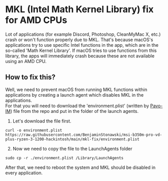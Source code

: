 # MKL (Intel Math Kernel Library) fix for AMD CPUs
Lot of applications (for example Discord, Photoshop, CleanMyMac X, etc.) crash or won't function properly due to MKL. That's because macOS's applications try to use specific Intel functions in the app, which are in the so-called 'Math Kernel Library'. If macOS tries to use functions from this library, the apps will immediately crash because these are not available using an AMD CPU.
## How to fix this?
Well, we need to prevent macOS from running MKL functions within applications by creating a launch agent which disables MKL in the applications. <br> For that you will need to download the 'environment.plist' (written by [Pavo-IM](https://github.com/Pavo-IM)) file from the repo and put in the folder of the launch agents.<br>
1. Let's download the file first.
  ```
  curl -o environment.plist https://raw.githubusercontent.com/BenjaminStonawski/msi-b350m-pro-vd-plus-ryzen-3-1200-hackintosh/main/mkl-fix/environment.plist
  ```
2. Now we need to copy the file to the LaunchAgents folder
  ```
  sudo cp -r ./environment.plist /Library/LaunchAgents
  ```
After that, we need to reboot the system and MKL should be disabled in every application.
